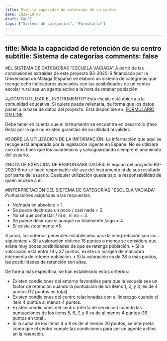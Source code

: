 ```yaml
---
title: Mida la capacidad de retención de su centro
date: 2022-10-07
draft: FALSE
tags: ["Sistema de categorías", "Formulario"]
---
```


---
title: Mida la capacidad de retención de su centro
subtitle: Sistema de categorías
comments: false
---


#EL SISTEMA DE CATEGORÍAS "ESCUELA VACIADA"
A partir de las conclusiones extraídas de este proyecto B3-2020-6 financiado por la Universidad de Málaga (España) se elaboró un sistema de categorías que recoge ocho indicadores asociados con las posibilidades de un centro escolar rural sea un agente activo a la hora de retener población.

#¿CÓMO UTILIZAR EL INSTRUMENTO?
Esta escala está abierta a la comunidad educativa. Si quiere puede rellenarla, de forma que los datos pasen a la base de datos del proyecto. Está disponible en: [FORMULARIO ON  LINE](https://forms.gle/5kvJSMRNfheD84wE8)

Debe tener en cuenta que el instrumento se encuentra en desarrollo (fase Beta) por lo que no existen garantías de su utilidad ni validez.


#SOBRE LA UTILIZACIÓN DE LA INFORMACIÓN:
La información que aquí se recoge está amparada por la legislación vigente en España. No se utilizará con otros fines que los académicos y salvaguardando siempre el anonimato del usuario.

#NOTA DE EXENCIÓN DE RESPONSABILIDADES:
El equipo del proyecto B3-2020-6 no se hace responsable del uso del instrumento ni de sus resultado por parte del usuario. Cualquier utilización queda bajo la responsabilidad de quien accede a él.

#INTERPRETACIÓN DEL SISTEMA DE CATEGORÍAS "ESCUELA VACIADA"
Puntuaciones asignadas a las respuestas:
- No/nada en absoluto = 1.
- Se puede decir que un poco / casi nada = 2.
- No sé que contestar / ni si, ni no = 3.
- Se puede decir que si aunque no totalmente /algo = 4.
- Sí existe /totalmente =5.


A priori, los criterios generales establecidos para la interpretación son los siguientes:
    • Si la valoración obtiene 18 puntos o menos se considera que existe muy pocas posibilidades de que se retenga población.
    • Si la valoración está entre 19 y 37 puntos, existe un margen de maniobra intermedia de retener población.
    • Si la valoración es de 38 o más puntos, las posibilidades de retención son altas.



De forma más específica, se han establecido estos criterios:
- Existen condiciones del entorno favorables para que la escuela sea un factor de retención cuando la puntuación de los ítems 1, 2, y 3, es de 4 puntos (12 puntos en total).
- Existen condiciones del centro relacionadas con el liderezgo cuando el ítem 4 puntúa al menos 4 puntos.
- Existen condiciones del centro (oferta de servicios) cuando las puntuaciones de los ítems 5, 6, 7, y 8 es de al menos 4 puntos (16 puntos en total).
- Si la suma de los ítems 4 a 8 es de al menos 20 puntos, se interpreta como que el centro cumple las condiciones para ser un agente actibo en la retención.









